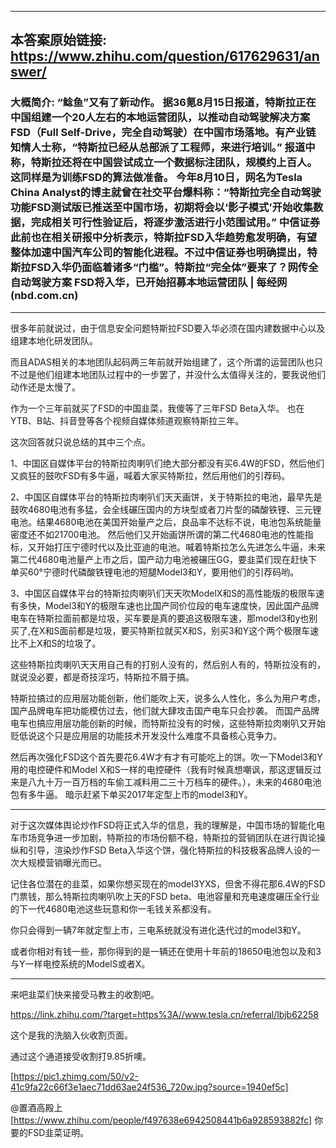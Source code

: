 ----------------------------------------
## 本答案原始链接: https://www.zhihu.com/question/617629631/answer/
### 大概简介: “鲶鱼”又有了新动作。 据36氪8月15日报道，特斯拉正在中国组建一个20人左右的本地运营团队，以推动自动驾驶解决方案 FSD（Full Self-Drive，完全自动驾驶）在中国市场落地。有产业链知情人士称，“特斯拉已经从总部派了工程师，来进行培训。” 报道中称，特斯拉还将在中国尝试成立一个数据标注团队，规模约上百人。这同样是为训练FSD的算法做准备。 今年8月10日，网名为Tesla China Analyst的博主就曾在社交平台爆料称：“特斯拉完全自动驾驶功能FSD测试版已推送至中国市场，初期将会以‘影子模式’开始收集数据，完成相关可行性验证后，将逐步激活进行小范围试用。” 中信证券此前也在相关研报中分析表示，特斯拉FSD入华趋势愈发明确，有望整体加速中国汽车公司的智能化进程。不过中信证券也明确提出，特斯拉FSD入华仍面临着诸多“门槛”。特斯拉“完全体”要来了？网传全自动驾驶方案 FSD将入华，已开始招募本地运营团队 | 每经网 (nbd.com.cn)
----------------------------------------
很多年前就说过，由于信息安全问题特斯拉FSD要入华必须在国内建数据中心以及组建本地化研发团队。

而且ADAS相关的本地团队起码两三年前就开始组建了，这个所谓的运营团队也只不过是他们组建本地团队过程中的一步罢了，并没什么太值得关注的，要我说他们动作还是太慢了。

作为一个三年前就买了FSD的中国韭菜，我傻等了三年FSD Beta入华。 也在YTB、B站、抖音登等各个视频自媒体频道观察特斯拉三年。

这次回答就只说总结的其中三个点。

1、中国区自媒体平台的特斯拉肉喇叭们绝大部分都没有买6.4W的FSD，然后他们又疯狂的鼓吹FSD有多牛逼，喊着大家买特斯拉，然后用他们的引荐码。

2、中国区自媒体平台的特斯拉肉喇叭们天天画饼，关于特斯拉的电池，最早先是鼓吹4680电池有多猛，会全线碾压国内的方块型或者刀片型的磷酸铁锂、三元锂电池。结果4680电池在美国开始量产之后，良品率不达标不说，电池包系统能量密度还不如21700电池。 然后他们又开始画饼所谓的第二代4680电池的性能指标，又开始打压宁德时代以及比亚迪的电池。喊着特斯拉怎么先进怎么牛逼，未来第二代4680电池量产上市之后，国产动力电池被碾压GG，要韭菜们现在赶快下单买60°宁德时代磷酸铁锂电池的短腿Model3和Y，要用他们的引荐码哟。

3、中国区自媒体平台的特斯拉肉喇叭们天天吹ModelX和S的高性能版的极限车速有多快，Model3和Y的极限车速也比国产同价位段的电车速度快，因此国产品牌电车在特斯拉面前都是垃圾，买车要是真的要追这极限车速，那model3和y也别买了,在X和S面前都是垃圾，要买特斯拉就买X和S，别买3和Y这个两个极限车速比不上X和S的垃圾了。

这些特斯拉肉喇叭天天用自己有的打别人没有的，然后别人有的，特斯拉没有的，就说没必要，都是奇技淫巧，特斯拉不屑于搞。

特斯拉搞过的应用层功能创新，他们能吹上天，说多么人性化，多么为用户考虑， 国产品牌电车把功能模仿过去，他们就大肆攻击国产电车只会抄袭。 而国产品牌电车也搞应用层功能创新的时候，而特斯拉没有的时候，这些特斯拉肉喇叭又开始贬低说这个只是应用层的功能技术开发没什么难度不具备核心竞争力。

然后再次强化FSD这个首先要花6.4W才有才有可能吃上的饼。吹一下Model3和Y用的电控硬件和Model X和S一样的电控硬件（我有时候真想嘲讽，那这逻辑反过来是八九十万一百万档的车偷工减料用二三十万档车的硬件。），未来的4680电池包有多牛逼。 暗示赶紧下单买2017年定型上市的model3和Y。

----------------------------------------

对于这次媒体舆论炒作FSD将正式入华的信息，我的理解是，中国市场的智能化电车市场竞争进一步加剧，特斯拉的市场份额不稳，特斯拉的营销团队在进行舆论操纵和引导，渲染炒作FSD Beta入华这个饼，强化特斯拉的科技极客品牌人设的一次大规模营销曝光而已。




记住各位潜在的韭菜，如果你想买现在的model3YXS，但舍不得花那6.4W的FSD门票钱，那么特斯拉肉喇叭吹上天的FSD beta、电池容量和充电速度碾压全行业的下一代4680电池这些玩意和你一毛钱关系都没有。

你只会得到一辆7年就定型上市，三电系统就没有进化迭代过的model3和Y。

或者你相对有钱一些，那你得到的是一辆还在使用十年前的18650电池包以及和3与Y一样电控系统的ModelS或者X。

----------------------------------------

来吧韭菜们快来接受马教主的收割吧。

https://link.zhihu.com/?target=https%3A//www.tesla.cn/referral/lbjb62258

这个是我的洗脑入伙收割页面。

通过这个通道接受收割打9.85折噢。

[https://pic1.zhimg.com/50/v2-41c9fa22c66f3e1aec71dd63ae24f536_720w.jpg?source=1940ef5c]

@置酒高殿上 [https://www.zhihu.com/people/f497638e6942508441b6a928593882fc] 你要的FSD韭菜证明。